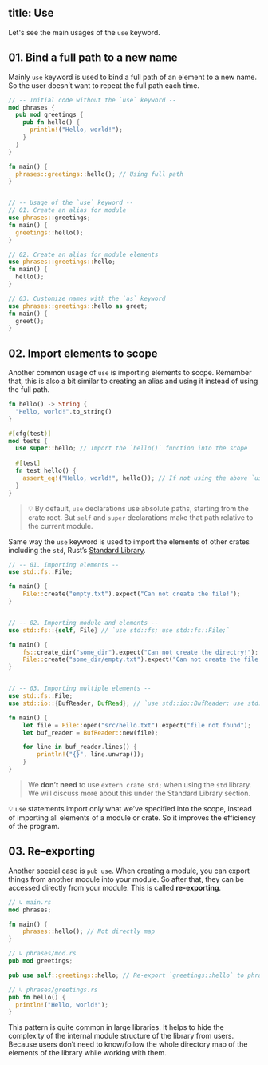 title: Use
---

Let's see the main usages of the `use` keyword.


## 01. Bind a full path to a new name

Mainly `use` keyword is used to bind a full path of an element to a new name. So the user doesn’t want to repeat the full path each time.

```rust
// -- Initial code without the `use` keyword --
mod phrases { 
  pub mod greetings { 
    pub fn hello() { 
      println!("Hello, world!");
    }
  }
}

fn main() { 
  phrases::greetings::hello(); // Using full path
}


// -- Usage of the `use` keyword --
// 01. Create an alias for module
use phrases::greetings;
fn main() { 
  greetings::hello();
}

// 02. Create an alias for module elements
use phrases::greetings::hello;
fn main() { 
  hello();
}

// 03. Customize names with the `as` keyword
use phrases::greetings::hello as greet;
fn main() { 
  greet();
}
```


## 02. Import elements to scope

Another common usage of `use` is importing elements to scope. Remember that, this is also a bit similar to creating an alias and using it instead of using the full path.

```rust
fn hello() -> String {
  "Hello, world!".to_string()
}

#[cfg(test)]
mod tests {
  use super::hello; // Import the `hello()` function into the scope
    
  #[test]
  fn test_hello() {
    assert_eq!("Hello, world!", hello()); // If not using the above `use` statement, we can run same via `super::hello()`
  }
}
```

> 💡 By default, `use` declarations use absolute paths, starting from the crate root. But `self` and `super` declarations make that path relative to the current module.

Same way the `use` keyword is used to import the elements of other crates including the `std`, Rust’s [Standard Library](https://github.com/rust-lang/rust/tree/master/src/libstd).

```rust
// -- 01. Importing elements --
use std::fs::File;

fn main() {
    File::create("empty.txt").expect("Can not create the file!");
}


// -- 02. Importing module and elements --
use std::fs::{self, File} // `use std::fs; use std::fs::File;`

fn main() {
    fs::create_dir("some_dir").expect("Can not create the directry!");
    File::create("some_dir/empty.txt").expect("Can not create the file!");
}


// -- 03. Importing multiple elements --
use std::fs::File;
use std::io::{BufReader, BufRead}; // `use std::io::BufReader; use std::io::BufRead;`

fn main() {
    let file = File::open("src/hello.txt").expect("file not found");
    let buf_reader = BufReader::new(file);

    for line in buf_reader.lines() {
        println!("{}", line.unwrap());
    }
}
```

> We **don’t need** to use `extern crate std;` when using the `std` library. We will discuss more about this under the Standard Library section.

💡 `use` statements import only what we’ve specified into the scope, instead of importing all elements of a module or crate. So it improves the efficiency of the program.


## 03. Re-exporting

Another special case is `pub use`. When creating a module, you can export things from another module into your module. So after that, they can be accessed directly from your module. This is called **re-exporting**.

```rust
// ↳ main.rs
mod phrases;

fn main() {
    phrases::hello(); // Not directly map
}

// ↳ phrases/mod.rs
pub mod greetings;

pub use self::greetings::hello; // Re-export `greetings::hello` to phrases

// ↳ phrases/greetings.rs
pub fn hello() {
  println!("Hello, world!");
}
```

This pattern is quite common in large libraries. It helps to hide the complexity of the internal module structure of the library from users. Because users don’t need to know/follow the whole directory map of the elements of the library while working with them.
